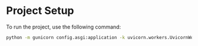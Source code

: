 # Project Setup

To run the project, use the following command:

```sh
python -m gunicorn config.asgi:application -k uvicorn.workers.UvicornWorker
```
